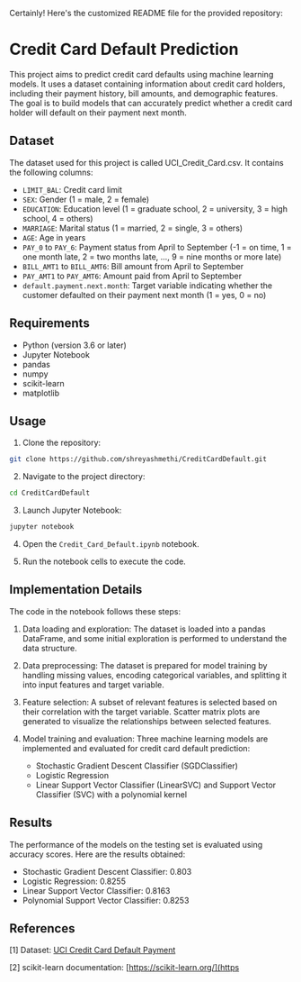 Certainly! Here's the customized README file for the provided repository:

# Credit Card Default Prediction

This project aims to predict credit card defaults using machine learning models. It uses a dataset containing information about credit card holders, including their payment history, bill amounts, and demographic features. The goal is to build models that can accurately predict whether a credit card holder will default on their payment next month.

## Dataset

The dataset used for this project is called UCI_Credit_Card.csv. It contains the following columns:

- `LIMIT_BAL`: Credit card limit
- `SEX`: Gender (1 = male, 2 = female)
- `EDUCATION`: Education level (1 = graduate school, 2 = university, 3 = high school, 4 = others)
- `MARRIAGE`: Marital status (1 = married, 2 = single, 3 = others)
- `AGE`: Age in years
- `PAY_0` to `PAY_6`: Payment status from April to September (-1 = on time, 1 = one month late, 2 = two months late, ..., 9 = nine months or more late)
- `BILL_AMT1` to `BILL_AMT6`: Bill amount from April to September
- `PAY_AMT1` to `PAY_AMT6`: Amount paid from April to September
- `default.payment.next.month`: Target variable indicating whether the customer defaulted on their payment next month (1 = yes, 0 = no)

## Requirements

- Python (version 3.6 or later)
- Jupyter Notebook
- pandas
- numpy
- scikit-learn
- matplotlib

## Usage

1. Clone the repository:

```bash
git clone https://github.com/shreyashmethi/CreditCardDefault.git
```

2. Navigate to the project directory:

```bash
cd CreditCardDefault
```

3. Launch Jupyter Notebook:

```bash
jupyter notebook
```

4. Open the `Credit_Card_Default.ipynb` notebook.

5. Run the notebook cells to execute the code.

## Implementation Details

The code in the notebook follows these steps:

1. Data loading and exploration: The dataset is loaded into a pandas DataFrame, and some initial exploration is performed to understand the data structure.

2. Data preprocessing: The dataset is prepared for model training by handling missing values, encoding categorical variables, and splitting it into input features and target variable.

3. Feature selection: A subset of relevant features is selected based on their correlation with the target variable. Scatter matrix plots are generated to visualize the relationships between selected features.

4. Model training and evaluation: Three machine learning models are implemented and evaluated for credit card default prediction:
   - Stochastic Gradient Descent Classifier (SGDClassifier)
   - Logistic Regression
   - Linear Support Vector Classifier (LinearSVC) and Support Vector Classifier (SVC) with a polynomial kernel

## Results

The performance of the models on the testing set is evaluated using accuracy scores. Here are the results obtained:

- Stochastic Gradient Descent Classifier: 0.803
- Logistic Regression: 0.8255
- Linear Support Vector Classifier: 0.8163
- Polynomial Support Vector Classifier: 0.8253


## References

[1] Dataset: [UCI Credit Card Default Payment](https://archive.ics.uci.edu/ml/datasets/default+of+credit+card+clients)

[2] scikit-learn documentation: [https://scikit-learn.org/](https

